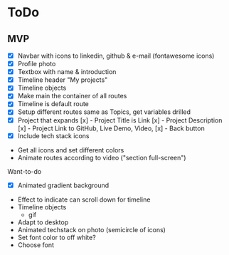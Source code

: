 # ToDo

## MVP
* [x] Navbar with icons to linkedin, github & e-mail (fontawesome icons)
* [x] Profile photo
* [x] Textbox with name & introduction
* [x] Timeline header "My projects"
* [x] Timeline objects
* [x] Make main the container of all routes
* [x] Timeline is default route
* [x] Setup different routes same as Topics, get variables drilled
* [x] Project that expands
   [x] - Project Title is Link
   [x] - Project Description
   [x] - Project Link to GitHub, Live Demo, Video,
   [x] - Back button
* [x] Include tech stack icons
* Get all icons and set different colors
* Animate routes according to video ("section full-screen")

Want-to-do
* [x] Animated gradient background
* Effect to indicate can scroll down for timeline
* Timeline objects
    - gif
* Adapt to desktop
* Animated techstack on photo (semicircle of icons)
* Set font color to off white?
* Choose font

